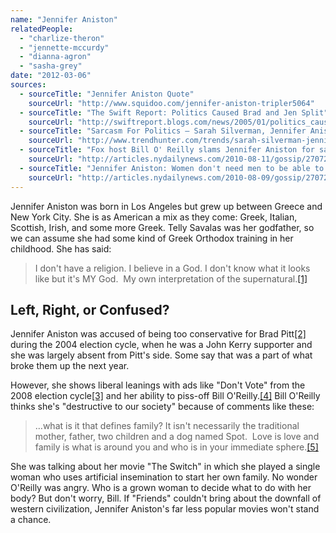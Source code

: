 ```yaml
---
name: "Jennifer Aniston"
relatedPeople:
  - "charlize-theron"
  - "jennette-mccurdy"
  - "dianna-agron"
  - "sasha-grey"
date: "2012-03-06"
sources:
  - sourceTitle: "Jennifer Aniston Quote"
    sourceUrl: "http://www.squidoo.com/jennifer-aniston-tripler5064"
  - sourceTitle: "The Swift Report: Politics Caused Brad and Jen Split"
    sourceUrl: "http://swiftreport.blogs.com/news/2005/01/politics_caused.html"
  - sourceTitle: "Sarcasm For Politics – Sarah Silverman, Jennifer Aniston Say \"Don't Vote.\""
    sourceUrl: "http://www.trendhunter.com/trends/sarah-silverman-jennifer-aniston-dont-vote"
  - sourceTitle: "Fox host Bill O' Reilly slams Jennifer Aniston for saying women don't need men to raise children"
    sourceUrl: "http://articles.nydailynews.com/2010-08-11/gossip/27072449_1_sperm-bank-single-mother-press-conference"
  - sourceTitle: "Jennifer Aniston: Women don't need men to be able to start a family"
    sourceUrl: "http://articles.nydailynews.com/2010-08-09/gossip/27072152_1_single-women-single-motherhood-traditional-mother"
---
```


Jennifer Aniston was born in Los Angeles but grew up between Greece and New York City. She is as American a mix as they come: Greek, Italian, Scottish, Irish, and some more Greek. Telly Savalas was her godfather, so we can assume she had some kind of Greek Orthodox training in her childhood. She has said:

>I don't have a religion. I believe in a God. I don't know what it looks like but it's MY God.  My own interpretation of the supernatural.<a class="source-citation" href="http://www.squidoo.com/jennifer-aniston-tripler5064" title="Jennifer Aniston Quote">[1]</a>

## Left, Right, or Confused?

Jennifer Aniston was accused of being too conservative for Brad Pitt<a class="source-citation" href="http://swiftreport.blogs.com/news/2005/01/politics_caused.html" title="The Swift Report: Politics Caused Brad and Jen Split">[2]</a> during the 2004 election cycle, when he was a John Kerry supporter and she was largely absent from Pitt's side. Some say that was a part of what broke them up the next year.

However, she shows liberal leanings with ads like "Don't Vote" from the 2008 election cycle<a class="source-citation" href="http://www.trendhunter.com/trends/sarah-silverman-jennifer-aniston-dont-vote" title="Sarcasm For Politics – Sarah Silverman, Jennifer Aniston Say &quot;Don&apos;t Vote.&quot;">[3]</a> and her ability to piss-off Bill O'Reilly.<a class="source-citation" href="http://articles.nydailynews.com/2010-08-11/gossip/27072449_1_sperm-bank-single-mother-press-conference" title="Fox host Bill O&apos; Reilly slams Jennifer Aniston for saying women don&apos;t need men to raise children">[4]</a> Bill O'Reilly thinks she's "destructive to our society" because of comments like these:

>…what is it that defines family? It isn't necessarily the traditional mother, father, two children and a dog named Spot.  Love is love and family is what is around you and who is in your immediate sphere.<a class="source-citation" href="http://articles.nydailynews.com/2010-08-09/gossip/27072152_1_single-women-single-motherhood-traditional-mother" title="Jennifer Aniston: Women don&apos;t need men to be able to start a family">[5]</a>

She was talking about her movie "The Switch" in which she played a single woman who uses artificial insemination to start her own family. No wonder O'Reilly was angry. Who is a grown woman to decide what to do with her body? But don't worry, Bill. If "Friends" couldn't bring about the downfall of western civilization, Jennifer Aniston's far less popular movies won't stand a chance.